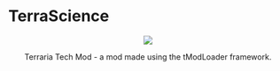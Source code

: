 # TerraScience
<p align="center" >
  <img src="http://i.imgur.com/kdcROYP.png"/>
</p>
<p align="center" >
  Terraria Tech Mod - a mod made using the tModLoader framework.
</p>
